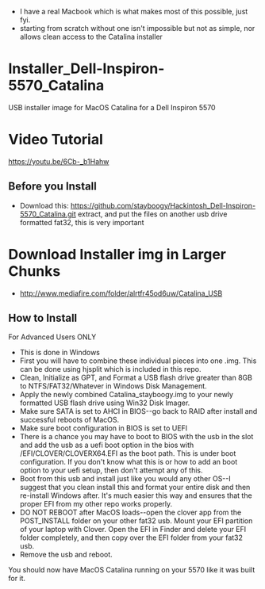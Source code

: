 - I have a real Macbook which is what makes most of this possible, just fyi.
- starting from scratch without one isn't impossible but not as simple, nor allows clean access to the Catalina installer

# Installer_Dell-Inspiron-5570_Catalina
USB installer image for MacOS Catalina for a Dell Inspiron 5570

# Video Tutorial
https://youtu.be/6Cb-_b1Hahw


## Before you Install

- Download this: https://github.com/stayboogy/Hackintosh_Dell-Inspiron-5570_Catalina.git  extract, and put the files on another usb drive formatted fat32, this is very important

# Download Installer img in Larger Chunks

- http://www.mediafire.com/folder/alrtfr45od6uw/Catalina_USB

## How to Install
For Advanced Users ONLY

- This is done in Windows
- First you will have to combine these individual pieces into one .img.  This can be done using hjsplit which is included in this repo.
- Clean, Initialize as GPT, and Format a USB flash drive greater than 8GB to NTFS/FAT32/Whatever in Windows Disk Management.
- Apply the newly combined Catalina_stayboogy.img to your newly formatted USB flash drive using Win32 Disk Imager.
- Make sure SATA is set to AHCI in BIOS--go back to RAID after install and successful reboots of MacOS.
- Make sure boot configuration in BIOS is set to UEFI
- There is a chance you may have to boot to BIOS with the usb in the slot and add the usb as a uefi boot option in the bios with /EFI/CLOVER/CLOVERX64.EFI as the boot path.  This is under boot configuration.  If you don't know what this is or how to add an boot option to your uefi setup, then don't attempt any of this.
- Boot from this usb and install just like you would any other OS--I suggest that you clean install this and format your entire disk and then re-install Windows after.  It's much easier this way and ensures that the proper EFI from my other repo works properly.
- DO NOT REBOOT after MacOS loads--open the clover app from the POST_INSTALL folder on your other fat32 usb.  Mount your EFI partition of your laptop with Clover.  Open the EFI in Finder and delete your EFI folder completely, and then copy over the EFI folder from your fat32 usb.
- Remove the usb and reboot.

You should now have MacOS Catalina running on your 5570 like it was built for it.


